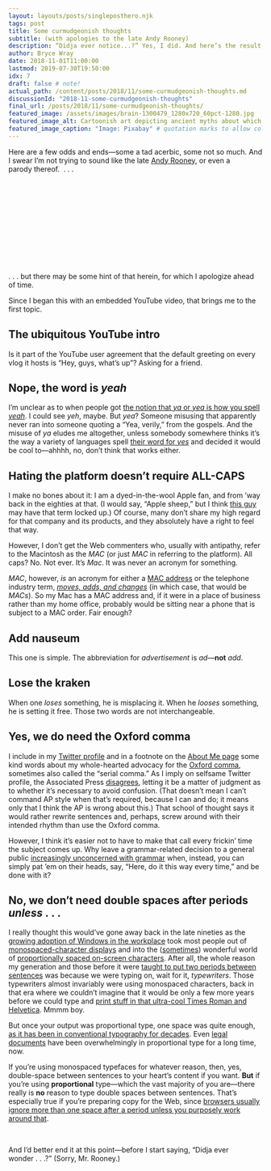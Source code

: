 ```yaml
---
layout: layouts/posts/singleposthero.njk
tags: post
title: Some curmudgeonish thoughts
subtitle: (with apologies to the late Andy Rooney)
description: “Didja ever notice...?” Yes, I did. And here’s the result. 
author: Bryce Wray
date: 2018-11-01T11:00:00
lastmod: 2019-07-30T19:50:00
idx: 7
draft: false # note!
actual_path: /content/posts/2018/11/some-curmudgeonish-thoughts.md
discussionId: "2018-11-some-curmudgeonish-thoughts"
final_url: /posts/2018/11/some-curmudgeonish-thoughts/
featured_image: /assets/images/brain-1300479_1280x720_60pct-1280.jpg
featured_image_alt: Cartoonish art depicting ancient myths about which parts of the brain stored which kinds of thoughts
featured_image_caption: "Image: Pixabay" # quotation marks to allow colon
---
```

Here are a few odds and ends—some a tad acerbic, some not so much. And I swear I’m not trying to sound like the late [Andy Rooney](https://www.biography.com/people/andy-rooney-9542557), or even a parody&nbsp;thereof.&nbsp;&nbsp;.&nbsp;.&nbsp;.

<br />
<div class="YTembed">
  <iframe class="lazyload" data-src="https://www.youtube.com/embed/u8pCsfT1gDU" frameborder="0" allow="accelerometer; autoplay; encrypted-media; gyroscope; picture-in-picture" allowfullscreen></iframe>
</div>

.&nbsp;.&nbsp;.&nbsp;but there may be some hint of that herein, for which I apologize ahead of time.

Since I began this with an embedded YouTube video, that brings me to the first topic.

## The ubiquitous YouTube intro

Is it part of the YouTube user agreement that the default greeting on every vlog it hosts is “Hey, guys, what’s up”? Asking for a friend.

## Nope, the word is _yeah_

I’m unclear as to when people got [the notion that _ya_ or _yea_ is how you spell _yeah_](http://www.genpink.com/yeah-yay-yah-ya/). I could see _yeh_, maybe. But _yea_? Someone misusing that apparently never ran into someone quoting a “Yea, verily,” from the gospels. And the misuse of _ya_ eludes me altogether, unless somebody somewhere thinks it’s the way a variety of languages spell [their word for _yes_](https://en.wiktionary.org/wiki/ja) and decided it would be cool to—ahhhh, no, don’t think that works either.

## Hating the platform doesn’t require&nbsp;ALL-CAPS

I make no bones about it: I am a dyed-in-the-wool Apple fan, and from ’way back in the eighties at that. (I would say, “Apple sheep,” but I think [this guy](https://www.youtube.com/channel/UCa962e5dqRMO1nUldwaaRMw) may have that term locked up.) Of course, many don’t share my high regard for that company and its products, and they absolutely have a right to feel that way.

However, I don’t get the Web commenters who, usually with antipathy, refer to the Macintosh as the _MAC_ (or just _MAC_ in referring to the platform). All caps? No. Not ever. It’s _Mac_. It was never an acronym for something.

_MAC_, however, _is_ an acronym for either a [MAC address](https://techterms.com/definition/macaddress) or the telephone industry term, [_moves, adds, and changes_](https://www.gartner.com/it-glossary/mac-moves-adds-and-changes) (in which case, that would be _MACs_). So my Mac has a MAC address and, if it were in a place of business rather than my home office, probably would be sitting near a phone that is subject to a MAC order. Fair enough?

## Add nauseum

This one is simple. The abbreviation for _advertisement_ is <em>ad</em>—**not** _add_.

## Lose the kraken

When one _loses_ something, he is misplacing it. When he _looses_ something, he is setting it free. Those two words are not interchangeable.


## Yes, we do need the Oxford comma

I include in my [Twitter profile](https://twitter.com/BryceWrayTX) and in a footnote on the [About Me page](https://brycewray.com/about/) some kind words about my whole-hearted advocacy for the [Oxford comma](https://www.grammarly.com/blog/what-is-the-oxford-comma-and-why-do-people-care-so-much-about-it/), sometimes also called the “serial comma.” As I imply on selfsame Twitter profile, the Associated Press [disagrees](https://twitter.com/apstylebook/status/907673471865507841?lang=en), letting it be a matter of judgment as to whether it’s necessary to avoid confusion. (That doesn’t mean I can’t command AP style when that’s required, because I can and do; it means only that I think the AP is wrong about this.) That school of thought says it would rather rewrite sentences and, perhaps, screw around with their intended rhythm than use the Oxford comma.

However, I think it’s easier not to have to make that call every frickin’ time the subject comes up. Why leave a grammar-related decision to a general public [increasingly unconcerned with grammar](https://www.mathgenie.com/blog/spelling-grammar-social-media) when, instead, you can simply pat ’em on their heads, say, “Here, do it this way every time,” and be done with it?

## No, we don’t need double spaces after periods _unless_&nbsp;.&nbsp;.&nbsp;.

I really thought this would’ve gone away back in the late nineties as the [growing adoption of Windows in the workplace](https://mashable.com/2015/08/24/remembering-windows-95-launch/) took most people out of [monospaced-character displays](https://damieng.com/blog/2011/02/20/typography-in-8-bits-system-fonts) and into the ([sometimes](https://en.wikipedia.org/wiki/Ransom_note_effect)) wonderful world of [proportionally spaced on-screen characters](https://99designs.com/blog/design-history-movements/history-of-digital-fonts/). After all, the whole reason my generation and those before it were [taught to put two periods between sentences](https://www.cultofpedagogy.com/two-spaces-after-period/) was because we were typing on, wait for it, _typewriters_. Those typewriters almost invariably were using monospaced characters, back in that era where we couldn’t imagine that it would be only a few more years before we could type and [print stuff in that ultra-cool Times Roman and Helvetica](https://www.macworld.com/article/1150845/printers/laserwriter.html). Mmmm boy.

But once your output was proportional type, one space was quite enough, [as it has been in conventional typography for decades](https://en.wikipedia.org/wiki/Sentence_spacing#Transition_to_single_spacing). Even [legal documents](https://abovethelaw.com/2011/04/small-firms-big-lawyers-the-perfect-font-to-show-you-don%E2%80%99t-care/) have been overwhelmingly in proportional type for a long time, now.

If you’re using monospaced typefaces for whatever reason, then, yes, double-space between sentences to your heart’s content if you want. **But** if you’re using **proportional** type—which the vast majority of you are—there really is **no** reason to type double spaces between sentences. That’s especially true if you’re preparing copy for the Web, since [browsers usually ignore more than one space after a period unless you purposely work around that](https://stackoverflow.com/questions/17784595/do-browsers-remove-whitespace-in-between-text-of-any-html-tag).

<p>&nbsp;</p>

And I’d better end it at this point—before I start saying, “Didja ever wonder&nbsp;.&nbsp;.&nbsp;.?” (Sorry, Mr.&nbsp;Rooney.)
